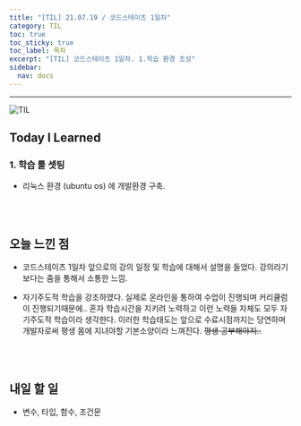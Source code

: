 ```yaml
---
title: "[TIL] 21.07.19 / 코드스테이츠 1일차"
category: TIL
toc: true
toc_sticky: true
toc_label: 목차
excerpt: "[TIL] 코드스테이츠 1일차. 1.학습 환경 조성"
sidebar:
  nav: docs
---
```


---

![TIL](https://user-images.githubusercontent.com/83164003/127775612-7464075f-89e7-478e-82ee-dc1c2710a125.jpeg)
## Today I Learned
### 1. 학습 툴 셋팅
- 리눅스 환경 (ubuntu os) 에 개발환경 구축. 

<br>
<br>

## 오늘 느낀 점

- 코드스테이츠 1일차 앞으로의 강의 일정 및 학습에 대해서 설명을 들었다. 강의라기보다는 줌을 통해서 소통한 느낌.

- 자기주도적 학습을 강조하였다. 실제로 온라인을 통하여 수업이 진행되며 커리큘럼이 진행되기때문에.. 혼자 학습시간을 지키려 노력하고 이런 노력들 자체도 모두 자기주도적 학습이라 생각한다. 이러한 학습태도는 앞으로 수료시점까지는 당연하며 개발자로써 평생 몸에 지녀야할 기본소양이라 느껴진다. ~~평생 공부해야지..~~


<br>
<br>

## 내일 할 일

 - 변수, 타입, 함수, 조건문
